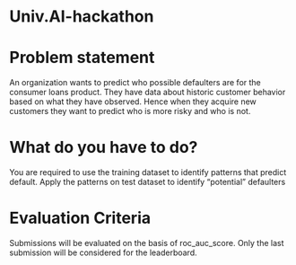 # Univ.AI-hackathon
# Problem statement
An organization wants to predict who possible defaulters are for the consumer loans product. They have data about historic customer behavior based on what they have observed. Hence when they acquire new customers they want to predict who is more risky and who is not.

# What do you have to do?
You are required to use the training dataset to identify patterns that predict default. Apply the patterns on test dataset to identify “potential” defaulters

# Evaluation Criteria
Submissions will be evaluated on the basis of roc_auc_score. Only the last submission will be considered for the leaderboard.
